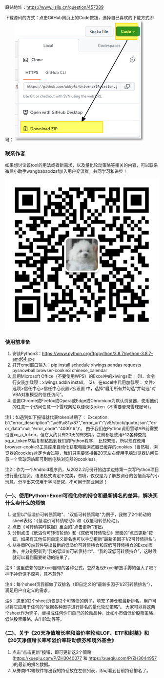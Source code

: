 原贴地址：https://www.jisilu.cn/question/457389

下载源码的方式：点击GitHub网页上的Code按钮，选择自己喜欢的下载方式即可：
![](res/download.png)

### 联系作者
如果想讨论该tool的用法或者新需求，以及量化轮动策略等相关的内容，可以联系微信小助手wangbabaodzsf加入用户交流群，共同学习和进步！

![](res/author.png)

### 使用前准备
1. 安装Python3：https://www.python.org/ftp/python/3.8.7/python-3.8.7-amd64.exe
2. 打开cmd窗口输入：pip install schedule xlwings pandas requests pysnowball browser-cookie3 chinese_calendar
3. 启用Microsoft Office（不要使用WPS）的Excel中的xlwings宏：
   (1)、命令行安装加载项：xlwings addin install。
   (2)、在excel中启用加载项： 文件>选项>信任中心>信任中心设置>宏设置 中，选择“启用所有并勾选”并勾选“对VBA对象模型的信任访问”。 
4. 设置Chrome或Firefox或Opera或Edge或Chromium为默认浏览器，使用他们的任意一个访问任意一个雪球网站以便获取token（不需要登录雪球账号）。

注1：如遇到如下报错就代表token过期了：
Exception: b'{"error_description":"\xe9\x81\x87","error_uri":"/v5/stock/quote.json","error_data":null,"error_code":"400016"}'。
由于我们在Python调用雪球API前需要设置xq_a_token，但它大约只有20天的有效期，之前都是使用F12各种查找xq_a_token然后复制粘贴到我们的Python程序，
比较繁琐，所以现在改用browser-cookie3工具库来自动化获取电脑浏览器已缓存的cookies（当然啦，浏览器的cookies肯定也会过期，我们只需要坚持每20天左右使用电脑浏览器访问任意一个雪球网站即可刷新电脑浏览器的cookies）。

注2：作为一个Android程序员，从2022.2月份开始边学边练第一次写Python项目进行量化投资，语法格式肯定不完美，勿喷，仅仅是为了解放调仓的苦恼而写的小玩意，分享出来仅用于学习研究，不可用于商业用途！

### (一)、使用Python+Excel可视化你的持仓和最新排名的差异，解决买什么卖什么的烦恼
1. 这里以"低溢价可转债策略"、"双低可转债策略"为例子，我做了2个轮动的sheet表格：《低溢价可转债轮动》和《双低可转债轮动》。 
2. 点击《可转债实时数据》里面的“点击更新”按钮。 
3. 分别点击《低溢价可转债轮动》和《双低可转债轮动》里面的“点击更新”按钮，如果有其他任何自定义排名也可以手动更新”最新多因子1/2可转债排名“。
4. 从券商PC端软件导出最新的低溢价可转债持仓和双低可转债持仓的Excel表格，并分别更新到“我的低溢价可转债持仓”、“我的双低可转债持仓”，这时候就可以看到需要轮动的结果了。

注3：这里依赖的是Excel自带的各种公式，忽然发现Excel解放手脚的强大了吧？神不神奇惊不惊喜，意不意外?

注4：每个sheet页我都做了双排名（即自定义的”最新多因子1/2可转债排名“），满足用户自定义的需求。

注5：这里的2个sheet页仅是2个可转债的例子，填充了持仓和最新排名。用户可以将它应用于任何的“依据各种因子进行排名的量化轮动策略”。
大家可以将这两个sheet作为壳子，替换成任何你们自己的轮动品种，比如小市值低价股票策略、低估股票策略、A/H轮动等等。


### (二)、关于《20天净值增长率和溢价率轮动LOF、ETF和封基》和《20天净值增长率和溢价率轮动债券和境外基金》
1. 点击“点击更新”按钮，即可更新这2个策略(https://xueqiu.com/P/ZH3040077 和 https://xueqiu.com/P/ZH3044957 )的最新的排名数据。
2. 从券商PC端软件导出我的持仓放在左侧列表，即可看到目前持仓排名了。